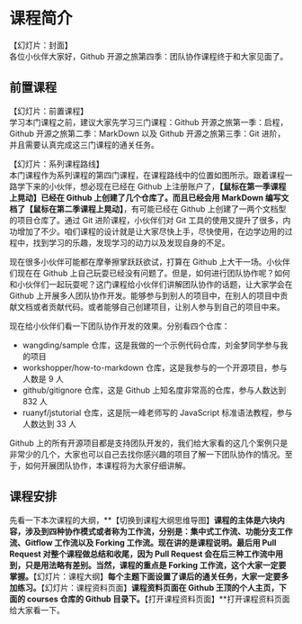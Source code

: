 # 课程简介

【幻灯片：封面】  
各位小伙伴大家好，Github 开源之旅第四季：团队协作课程终于和大家见面了。

## 前置课程

【幻灯片：前置课程】  
学习本门课程之前，建议大家先学习三门课程：Github 开源之旅第一季：启程， Github 开源之旅第二季：MarkDown 以及 Github 开源之旅第三季：Git 进阶，并且需要认真完成这三门课程的通关任务。

【幻灯片：系列课程路线】  
本门课程作为系列课程的第四门课程，在课程路线中的位置如图所示。跟着课程一路学下来的小伙伴，想必现在已经在 Github 上注册账户了，**【鼠标在第一季课程上晃动】**已经在 Github 上创建了几个仓库了。而且已经会用 MarkDown 编写文档了**【鼠标在第二季课程上晃动】**，有可能已经在 Github 上创建了一两个文档型的项目仓库了。通过 Git 进阶课程，小伙伴们对 Git 工具的使用又提升了很多，内功增加了不少。咱们课程的设计就是让大家尽快上手，尽快使用，在边学边用的过程中，找到学习的乐趣，发现学习的动力以及发现自身的不足。

现在很多小伙伴可能都在摩拳擦掌跃跃欲试，打算在 Github 上大干一场。小伙伴们现在在 Github 上自己玩耍已经没有问题了。但是，如何进行团队协作呢？如何和小伙伴们一起玩耍呢？这门课程给小伙伴们讲解团队协作的话题，让大家学会在 Github 上开展多人团队协作开发。能够参与到别人的项目中，在别人的项目中贡献文档或者贡献代码。或者能够自己创建项目，让别人参与到自己的项目中来。

现在给小伙伴们看一下团队协作开发的效果。分别看四个仓库：  
- wangding/sample 仓库，这是我做的一个示例代码仓库，刘金梦同学参与我的项目  
- workshopper/how-to-markdown 仓库，这是我参与的一个开源项目，参与人数是 9 人  
- github/gitignore 仓库，这是 Github 上知名度非常高的仓库，参与人数达到 832 人  
- ruanyf/jstutorial 仓库，这是阮一峰老师写的 JavaScript 标准语法教程，参与人数达到 33 人    

Github 上的所有开源项目都是支持团队开发的，我们给大家看的这几个案例只是非常少的几个，大家也可以自己去找你感兴趣的项目了解一下团队协作的情况。至于，如何开展团队协作，本课程将为大家仔细讲解。

## 课程安排

先看一下本次课程的大纲，**【切换到课程大纲思维导图】**课程的主体是六块内容，涉及到四种协作模式或者称为工作流，分别是：集中式工作流、功能分支工作流、Gitflow 工作流以及 Forking 工作流。现在讲的是课程说明。最后用 Pull Request 对整个课程做总结和收尾，因为 Pull Request 会在后三种工作流中用到，只是用法略有差别。当然，课程的重点是 Forking 工作流，这个大家一定要掌握。**【幻灯片：课程大纲】**每个主题下面设置了课后的通关任务，大家一定要多加练习。**【幻灯片：课程资料页面】**课程资料页面在 Github 王顶的个人主页，下面的 courses 仓库的 Github 目录下。**【打开课程资料页面】**打开课程资料页面给大家看一下。

